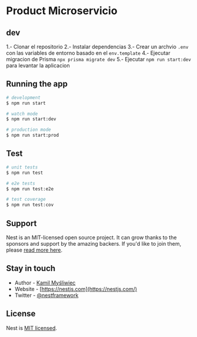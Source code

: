 # Product Microservicio

## dev
  1.- Clonar el repositorio
  2.- Instalar dependencias
  3.- Crear un archvio `.env` con las variables de entorno basado en el `env.template`
  4.- Ejecutar migracion de Prisma `npx prisma migrate dev`
  5.- Ejecutar `npm run start:dev` para levantar la aplicacion
## Running the app

```bash
# development
$ npm run start

# watch mode
$ npm run start:dev

# production mode
$ npm run start:prod
```

## Test

```bash
# unit tests
$ npm run test

# e2e tests
$ npm run test:e2e

# test coverage
$ npm run test:cov
```

## Support

Nest is an MIT-licensed open source project. It can grow thanks to the sponsors and support by the amazing backers. If you'd like to join them, please [read more here](https://docs.nestjs.com/support).

## Stay in touch

- Author - [Kamil Myśliwiec](https://kamilmysliwiec.com)
- Website - [https://nestjs.com](https://nestjs.com/)
- Twitter - [@nestframework](https://twitter.com/nestframework)

## License

Nest is [MIT licensed](LICENSE).
